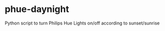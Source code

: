 phue-daynight
=============

Python script to turn Philips Hue Lights on/off according to sunset/sunrise
